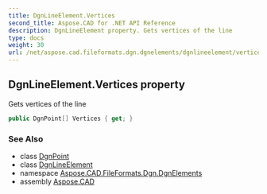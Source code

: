 ```yaml
---
title: DgnLineElement.Vertices
second_title: Aspose.CAD for .NET API Reference
description: DgnLineElement property. Gets vertices of the line
type: docs
weight: 30
url: /net/aspose.cad.fileformats.dgn.dgnelements/dgnlineelement/vertices/
---
```

## DgnLineElement.Vertices property

Gets vertices of the line

```csharp
public DgnPoint[] Vertices { get; }
```

### See Also

* class [DgnPoint](../../../aspose.cad.fileformats.dgn/dgnpoint/)
* class [DgnLineElement](../)
* namespace [Aspose.CAD.FileFormats.Dgn.DgnElements](../../dgnlineelement/)
* assembly [Aspose.CAD](../../../)


